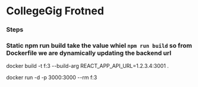# CollegeGig Frotned

### Steps

### Static npm run build take the value whiel `npm run build` so from Dockerfile we are dynamically updating the backend url <br/>
docker build -t f:3 --build-arg REACT_APP_API_URL=1.2.3.4:3001  .  <br/>



docker run -d -p 3000:3000 --rm  f:3
